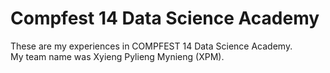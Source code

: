 # Compfest 14 Data Science Academy
These are my experiences in COMPFEST 14 Data Science Academy.<br/>
My team name was Xyieng Pylieng Mynieng (XPM).
